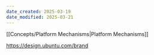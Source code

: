 ```yaml
---
date_created: 2025-03-19
date_modified: 2025-03-21
---
```

[[Concepts/Platform Mechanisms|Platform Mechanisms]]

https://design.ubuntu.com/brand
